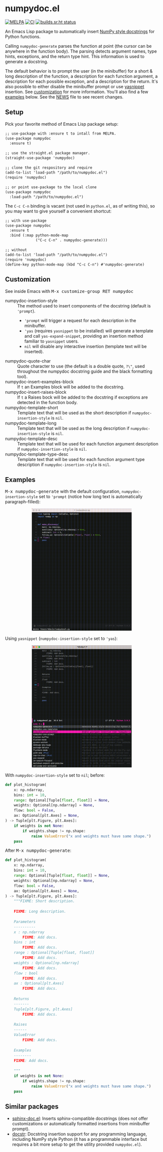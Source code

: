 # numpydoc.el

[![MELPA](https://melpa.org/packages/numpydoc-badge.svg)](https://melpa.org/#/numpydoc)
[![CI](https://github.com/douglasdavis/numpydoc.el/actions/workflows/ci.yml/badge.svg)](https://github.com/douglasdavis/numpydoc.el/actions/workflows/ci.yml)
[![builds.sr.ht status](https://builds.sr.ht/~ddavis/numpydoc.el/commits/.build.yml.svg)](https://builds.sr.ht/~ddavis/numpydoc.el/commits/.build.yml?)

An Emacs Lisp package to automatically insert [NumPy style
docstrings](https://numpydoc.readthedocs.io/en/latest/format.html) for
Python functions.

Calling `numpydoc-generate` parses the function at point (the cursor
can be anywhere in the function body). The parsing detects argument
names, type hints, exceptions, and the return type hint. This
information is used to generate a docstring.

The default behavior is to prompt the user (in the minibuffer) for a
short & long description of the function, a description for each
function argument, a description for each possible exception, and a
description for the return. It's also possible to either disable the
minibuffer prompt or use
[yasnippet](https://github.com/joaotavora/yasnippet) insertion. See
[customization](#customization) for more information. You'll also find
a few [examples](#examples) below. See the
[NEWS](https://github.com/douglasdavis/numpydoc.el/blob/main/NEWS)
file to see recent changes.

## Setup

Pick your favorite method of Emacs Lisp package setup:

```elisp
;; use-package with :ensure t to intall from MELPA.
(use-package numpydoc
  :ensure t)

;; use the straight.el package manager.
(straight-use-package 'numpydoc)

;; clone the git respository and require
(add-to-list 'load-path "/path/to/numpydoc.el")
(require 'numpydoc)

;; or point use-package to the local clone
(use-package numpydoc
  :load-path "/path/to/numpydoc.el")
```

The `C-c C-n` binding is vacant (not used in `python.el`, as of
writing this), so you may want to give yourself a convenient shortcut:

```elisp
;; with use-package
(use-package numpydoc
  :ensure t
  :bind (:map python-mode-map
              ("C-c C-n" . numpydoc-generate)))

;; without
(add-to-list 'load-path "/path/to/numpydoc.el")
(require 'numpydoc)
(define-key python-mode-map (kbd "C-c C-n") #'numpydoc-generate)
```

## Customization

See inside Emacs with <kbd>M-x customize-group RET numpydoc</kbd>

<dl>
  <dt>numpydoc-insertion-style</dt>
  <dd>
  The method used to insert components of the docstring (default is
  <code>'prompt</code>).
  <ul>
  <li> <code>'prompt</code> will trigger a request for each description
    in the minibuffer.</li>
  <li> <code>'yas</code> (requires <code>yasnippet</code> to be
    installed) will generate a template and call
    <code>yas-expand-snippet</code>, providing an insertion method
    familiar to <code>yasnippet</code> users.</li>
  <li> <code>nil</code> will disable any interactive insertion (template
    text will be inserted).</li>
  </ul>
  </dd>
  <dt>numpydoc-quote-char</dt>
  <dd>
  Quote character to use (the default is a double quote,
  <code>?\"</code>, used throughout the numpydoc docstring guide and
  the black formatting tool).
  </dd>
  <dt>numpydoc-insert-examples-block</dt>
  <dd>
  If <code>t</code> an Examples block will be added to the docstring.
  </dd>
  <dt>numpydoc-insert-raises-block</dt>
  <dd>
  If <code>t</code> a Raises bock will be added to the docstring if
  exceptions are detected in the function body.
  </dd>
  <dt>numpydoc-template-short</dt>
  <dd>
  Template text that will be used as the short description if
  <code>numpydoc-insertion-style</code> is <code>nil</code>.
  </dd>
  <dt>numpydoc-template-long</dt>
  <dd>
  Template text that will be used as the long description if
  <code>numpydoc-insertion-style</code> is <code>nil</code>.
  </dd>
  <dt>numpydoc-template-desc</dt>
  <dd>
  Template text that will be used for each function argument
  description if <code>numpydoc-insertion-style</code> is
  <code>nil</code>.
  </dd>
  <dt>numpydoc-template-type-desc</dt>
  <dd>
  Template text that will be used for each function argument type
  description if <code>numpydoc-insertion-style</code> is
  <code>nil</code>.
  </dd>
</dl>

## Examples

<kbd>M-x numpydoc-generate</kbd> with the default configuration,
`numpydoc-insertion-style` set to `'prompt` (notice how long text is
automatically paragraph-filled):

<p align="center">
  <img src="doc/ex1.gif" width="65%"/>
</p>

Using `yasnippet` (`numpydoc-insertion-style` set to `'yas`):

<p align="center">
  <img src="doc/ex2.gif" width="65%"/>
</p>

With `numpydoc-insertion-style` set to `nil`; before:

```python
def plot_histogram(
    x: np.ndarray,
    bins: int = 10,
    range: Optional[Tuple[float, float]] = None,
    weights: Optional[np.ndarray] = None,
    flow: bool = False,
    ax: Optional[plt.Axes] = None,
) -> Tuple[plt.Figure, plt.Axes]:
    if weights is not None:
        if weights.shape != np.shape:
            raise ValueError("x and weights must have same shape.")
    pass
```

After <kbd>M-x numpydoc-generate</kbd>:

```python
def plot_histogram(
    x: np.ndarray,
    bins: int = 10,
    range: Optional[Tuple[float, float]] = None,
    weights: Optional[np.ndarray] = None,
    flow: bool = False,
    ax: Optional[plt.Axes] = None,
) -> Tuple[plt.Figure, plt.Axes]:
    """FIXME: Short description.

    FIXME: Long description.

    Parameters
    ----------
    x : np.ndarray
        FIXME: Add docs.
    bins : int
        FIXME: Add docs.
    range : Optional[Tuple[float, float]]
        FIXME: Add docs.
    weights : Optional[np.ndarray]
        FIXME: Add docs.
    flow : bool
        FIXME: Add docs.
    ax : Optional[plt.Axes]
        FIXME: Add docs.

    Returns
    -------
    Tuple[plt.Figure, plt.Axes]
        FIXME: Add docs.

    Raises
    ------
    ValueError
        FIXME: Add docs.

    Examples
    --------
    FIXME: Add docs.

    """
    if weights is not None:
        if weights.shape != np.shape:
            raise ValueError("x and weights must have same shape.")
    pass
```

## Similar packages

- [sphinx-doc.el](https://github.com/naiquevin/sphinx-doc.el): Inserts
  sphinx-compatible docstrings (does not offer customizations or
  automatically formatted insertions from minibuffer prompt).
- [docstr](https://github.com/jcs-elpa/docstr): Docstring insertion
  support for any programming language, including NumPy style Python
  (it has a programmable interface but requires a bit more setup to
  get the utility provided `numpydoc.el`).
